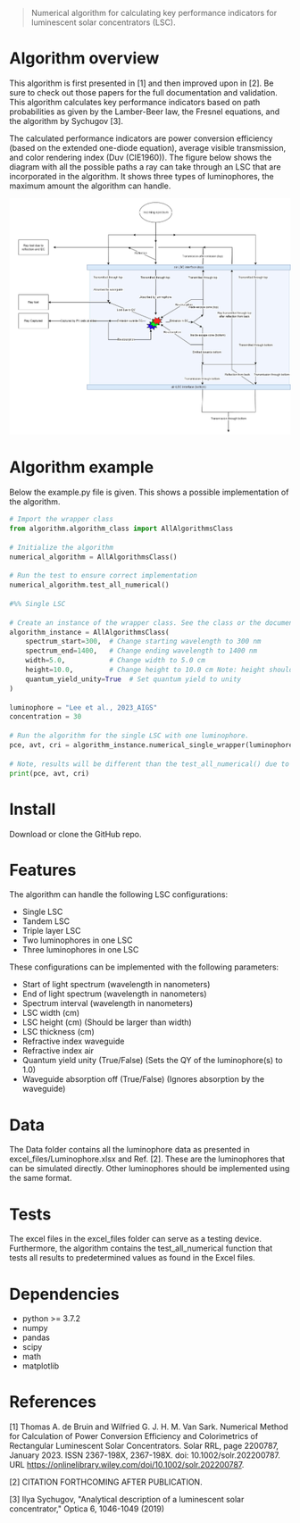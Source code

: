 
> Numerical algorithm for calculating key performance indicators for luminescent solar concentrators (LSC). 

# Algorithm overview

This algorithm is first presented in [1] and then improved upon in [2]. Be sure to check out those papers for the full documentation and validation. This algorithm calculates key performance indicators based on path probabilities as given by the Lamber-Beer law, the Fresnel equations, and the algorithm by Sychugov [3].

The calculated performance indicators are power conversion efficiency (based on the extended one-diode equation), average visible transmission, and color rendering index (Duv (CIE1960)). The figure below shows the diagram with all the possible paths a ray can take through an LSC that are incorporated in the algorithm. It shows three types of luminophores, the maximum amount the algorithm can handle. 

![](diagram.jpg)

# Algorithm example

Below the example.py file is given. This shows a possible implementation of the algorithm. 

```python
# Import the wrapper class
from algorithm.algorithm_class import AllAlgorithmsClass

# Initialize the algorithm
numerical_algorithm = AllAlgorithmsClass()

# Run the test to ensure correct implementation
numerical_algorithm.test_all_numerical()

#%% Single LSC

# Create an instance of the wrapper class. See the class or the documentation for all possible parameters. 
algorithm_instance = AllAlgorithmsClass(
    spectrum_start=300,  # Change starting wavelength to 300 nm
    spectrum_end=1400,   # Change ending wavelength to 1400 nm
    width=5.0,           # Change width to 5.0 cm
    height=10.0,         # Change height to 10.0 cm Note: height should always be larger than width. 
    quantum_yield_unity=True  # Set quantum yield to unity
)

luminophore = "Lee et al., 2023_AIGS"
concentration = 30

# Run the algorithm for the single LSC with one luminophore.
pce, avt, cri = algorithm_instance.numerical_single_wrapper(luminophore, concentration)

# Note, results will be different than the test_all_numerical() due to change in default parameters. 
print(pce, avt, cri)
```

# Install

Download or clone the GitHub repo. 

# Features

The algorithm can handle the following LSC configurations:

* Single LSC
* Tandem LSC
* Triple layer LSC
* Two luminophores in one LSC
* Three luminophores in one LSC



These configurations can be implemented with the following parameters:


* Start of light spectrum (wavelength in nanometers)
* End of light spectrum (wavelength in nanometers)
* Spectrum interval (wavelength in nanometers)
* LSC width (cm)
* LSC height (cm) (Should be larger than width)
* LSC thickness (cm)
* Refractive index waveguide
* Refractive index air
* Quantum yield unity (True/False) (Sets the QY of the luminophore(s) to 1.0)
* Waveguide absorption off (True/False) (Ignores absorption by the waveguide)
    
# Data

The Data folder contains all the luminophore data as presented in excel_files/Luminophore.xlsx and Ref. [2]. These are the luminophores that can be simulated directly. Other luminophores should be implemented using the same format.

# Tests

The excel files in the excel_files folder can serve as a testing device. Furthermore, the algorithm contains the test_all_numerical function that tests all results to predetermined values as found in the Excel files. 

# Dependencies

* python >= 3.7.2
* numpy
* pandas
* scipy
* math
* matplotlib

# References

[1] Thomas A. de Bruin and Wilfried G. J. H. M. Van Sark. Numerical Method for Calculation of
Power Conversion Efficiency and Colorimetrics of Rectangular Luminescent Solar Concentrators.
Solar RRL, page 2200787, January 2023. ISSN 2367-198X, 2367-198X. doi: 10.1002/solr.202200787.
URL https://onlinelibrary.wiley.com/doi/10.1002/solr.202200787.

[2] CITATION FORTHCOMING AFTER PUBLICATION.

[3] Ilya Sychugov, "Analytical description of a luminescent solar concentrator," Optica 6, 1046-1049 (2019)
